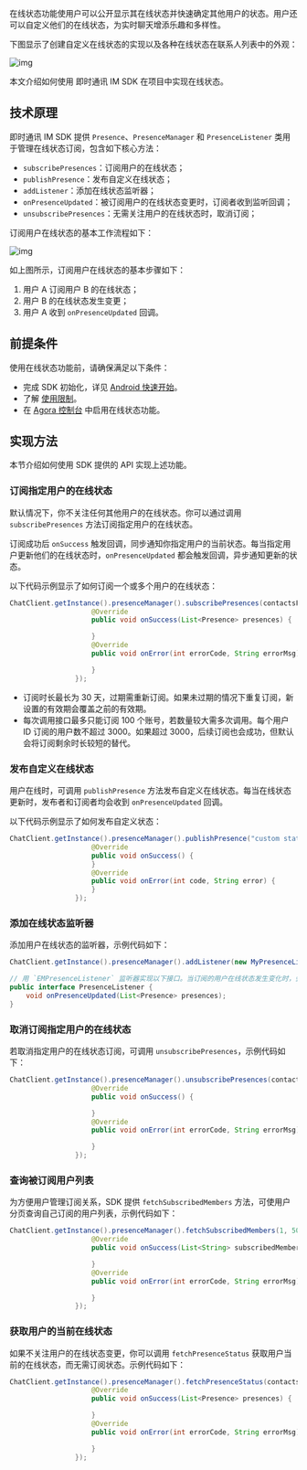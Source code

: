 在线状态功能使用户可以公开显示其在线状态并快速确定其他用户的状态。用户还可以自定义他们的在线状态，为实时聊天增添乐趣和多样性。

下图显示了创建自定义在线状态的实现以及各种在线状态在联系人列表中的外观：

![img](https://web-cdn.agora.io/docs-files/1655302046418)

本文介绍如何使用 即时通讯 IM SDK 在项目中实现在线状态。

## 技术原理

即时通讯 IM SDK 提供 `Presence`、`PresenceManager` 和 `PresenceListener` 类用于管理在线状态订阅，包含如下核心方法：

- `subscribePresences`：订阅用户的在线状态；
- `publishPresence`：发布自定义在线状态；
- `addListener`：添加在线状态监听器；
- `onPresenceUpdated`：被订阅用户的在线状态变更时，订阅者收到监听回调；
- `unsubscribePresences`：无需关注用户的在线状态时，取消订阅；

订阅用户在线状态的基本工作流程如下：

![img](https://web-cdn.agora.io/docs-files/1655306619037)

如上图所示，订阅用户在线状态的基本步骤如下：

1. 用户 A 订阅用户 B 的在线状态；
2. 用户 B 的在线状态发生变更；
3. 用户 A 收到 `onPresenceUpdated` 回调。

## 前提条件

使用在线状态功能前，请确保满足以下条件：

- 完成 SDK 初始化，详见 [Android 快速开始](./agora_chat_get_started_android?platform=Android)。
- 了解 [使用限制](./agora_chat_limitation)。
- 在 [Agora 控制台](http://console.agora.io/) 中启用在线状态功能。

## 实现方法

本节介绍如何使用 SDK 提供的 API 实现上述功能。

### 订阅指定用户的在线状态

默认情况下，你不关注任何其他用户的在线状态。你可以通过调用 `subscribePresences` 方法订阅指定用户的在线状态。

订阅成功后 `onSuccess` 触发回调，同步通知你指定用户的当前状态。每当指定用户更新他们的在线状态时，`onPresenceUpdated` 都会触发回调，异步通知更新的状态。

以下代码示例显示了如何订阅一个或多个用户的在线状态：

```java
ChatClient.getInstance().presenceManager().subscribePresences(contactsFromServer, 1 * 24 * 3600, new ValueCallBack<List<Presence>>() {
                    @Override
                    public void onSuccess(List<Presence> presences) {

                    }
                    @Override
                    public void onError(int errorCode, String errorMsg) {

                    }
                });
```

- 订阅时长最长为 30 天，过期需重新订阅。如果未过期的情况下重复订阅，新设置的有效期会覆盖之前的有效期。
- 每次调用接口最多只能订阅 100 个账号，若数量较大需多次调用。每个用户 ID 订阅的用户数不超过 3000。如果超过 3000，后续订阅也会成功，但默认会将订阅剩余时长较短的替代。

### 发布自定义在线状态

用户在线时，可调用 `publishPresence` 方法发布自定义在线状态。每当在线状态更新时，发布者和订阅者均会收到 `onPresenceUpdated` 回调。

以下代码示例显示了如何发布自定义状态：

```java
ChatClient.getInstance().presenceManager().publishPresence("custom status", new CallBack() {
                    @Override
                    public void onSuccess() {
                    }
                    @Override
                    public void onError(int code, String error) {
                    }
                });
```

### 添加在线状态监听器

添加用户在线状态的监听器，示例代码如下：

```java
ChatClient.getInstance().presenceManager().addListener(new MyPresenceListener());

// 用 `EMPresenceListener` 监听器实现以下接口。当订阅的用户在线状态发生变化时，会收到`onPresenceUpdated` 回调。
public interface PresenceListener {
    void onPresenceUpdated(List<Presence> presences);
}
```

### 取消订阅指定用户的在线状态

若取消指定用户的在线状态订阅，可调用 `unsubscribePresences`，示例代码如下：

```java
ChatClient.getInstance().presenceManager().unsubscribePresences(contactsFromServer, new CallBack() {
                    @Override
                    public void onSuccess() {

                    }
                    @Override
                    public void onError(int errorCode, String errorMsg) {

                    }
                });
```

### 查询被订阅用户列表

为方便用户管理订阅关系，SDK 提供 `fetchSubscribedMembers` 方法，可使用户分页查询自己订阅的用户列表，示例代码如下：

```java
ChatClient.getInstance().presenceManager().fetchSubscribedMembers(1, 50, new ValueCallBack<List<String>>() {
                    @Override
                    public void onSuccess(List<String> subscribedMembers) {

                    }
                    @Override
                    public void onError(int errorCode, String errorMsg) {

                    }
                });
```

### 获取用户的当前在线状态

如果不关注用户的在线状态变更，你可以调用 `fetchPresenceStatus` 获取用户当前的在线状态，而无需订阅状态。示例代码如下：

```java
ChatClient.getInstance().presenceManager().fetchPresenceStatus(contactsFromServer, new ValueCallBack<List<Presence>>() {
                    @Override
                    public void onSuccess(List<Presence> presences) {

                    }
                    @Override
                    public void onError(int errorCode, String errorMsg) {

                    }
                });
```